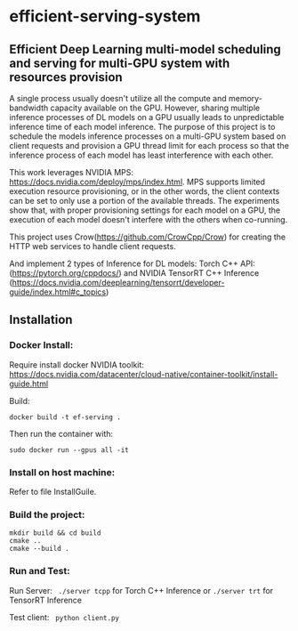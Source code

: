 # efficient-serving-system
## Efficient Deep Learning multi-model scheduling and serving for multi-GPU system with resources provision

A single process usually doesn't utilize all the compute and memory-bandwidth capacity available on the GPU. However, sharing multiple inference processes of DL models on a GPU
usually leads to unpredictable inference time of each model inference. The purpose of this project is to schedule the models inference processes on a multi-GPU system based 
on client requests and provision a GPU thread limit for each process so that the inference process of each model has least interference with each other. 

This work leverages NVIDIA MPS: https://docs.nvidia.com/deploy/mps/index.html. MPS supports limited execution resource provisioning, 
or in the other words, the client contexts can be set to only use a portion of the available threads. The experiments show that, with proper provisioning settings for each model 
on a GPU, the execution of each model doesn't interfere with the others when co-running.

This project uses Crow(https://github.com/CrowCpp/Crow) for creating the HTTP web services to handle client requests. 

And implement 2 types of Inference for DL models: Torch C++ API: (https://pytorch.org/cppdocs/) and NVIDIA TensorRT C++ Inference (https://docs.nvidia.com/deeplearning/tensorrt/developer-guide/index.html#c_topics)


## Installation
### Docker Install:
  Require install docker NVIDIA toolkit: https://docs.nvidia.com/datacenter/cloud-native/container-toolkit/install-guide.html
  
  Build:
  
  ``` docker build -t ef-serving . ```
  
  Then run the container with:
  
  ``` sudo docker run --gpus all -it ```
 
### Install on host machine:
  Refer to file InstallGuile.
  
### Build the project:
  ```
  mkdir build && cd build
  cmake ..
  cmake --build .
  ```
### Run and Test:
  Run Server:
  ``` ./server tcpp``` for Torch C++ Inference or ```./server trt``` for TensorRT Inference
  
  Test client:
  ``` python client.py```
